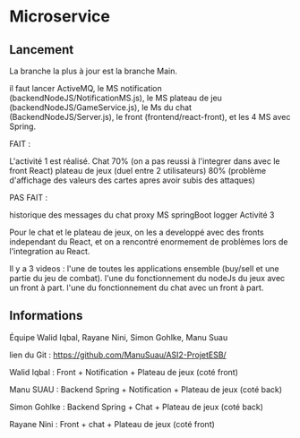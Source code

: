 # Microservice

## Lancement

La branche la plus à jour est la branche Main.

il faut lancer ActiveMQ, le MS notification (backendNodeJS/NotificationMS.js), le MS plateau de jeu (backendNodeJS/GameService.js), le Ms du chat (BackendNodeJS/Server.js), le front (frontend/react-front), et les 4 MS avec Spring.

FAIT :

L'activité 1 est réalisé.
Chat 70% (on a pas reussi à l'integrer dans avec le front React)
plateau de jeux (duel entre 2 utilisateurs) 80% (problème d'affichage des valeurs des cartes apres avoir subis des attaques)

PAS FAIT :


historique des messages du chat
proxy
MS springBoot logger
Activité 3

Pour le chat et le plateau de jeux, on les a developpé avec des fronts independant du React, et on a rencontré enormement de problèmes lors de l'integration au React.

Il y a 3 videos :
l'une de toutes les applications ensemble (buy/sell et une partie du jeu de combat).
l'une du fonctionnement du nodeJs du jeux avec un front à part.
l'une du fonctionnement du chat avec un front à part.

## Informations 

Équipe Walid Iqbal, Rayane Nini, Simon Gohlke, Manu Suau

lien du Git : https://github.com/ManuSuau/ASI2-ProjetESB/

Walid Iqbal : Front + Notification + Plateau de jeux (coté front)

Manu SUAU : Backend Spring + Notification + Plateau de jeux (coté back)

Simon Gohlke : Backend Spring + Chat + Plateau de jeux (coté back)

Rayane Nini : Front + chat + Plateau de jeux (coté front)
